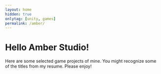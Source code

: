 ```yaml
---
layout: home
hidden: true
onlytag: [unity, games]
permalink: /amber/
---
```


# Hello Amber Studio!

Here are some selected game projects of mine. You might recognize some of the titles from my resume. Please enjoy!